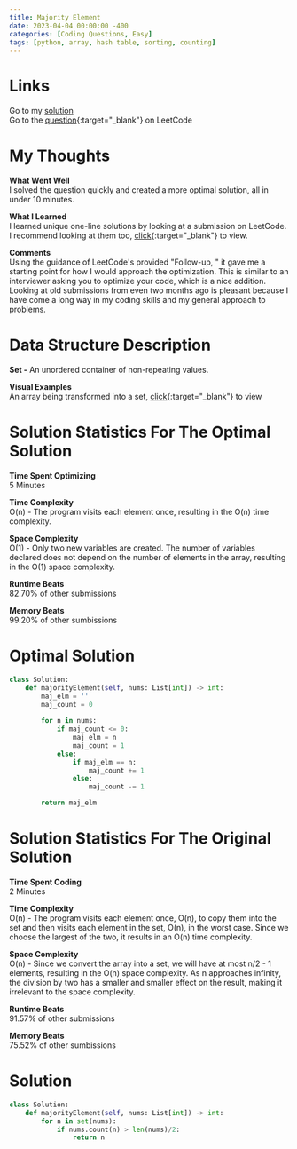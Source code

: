 ```yaml
---
title: Majority Element
date: 2023-04-04 00:00:00 -400
categories: [Coding Questions, Easy]
tags: [python, array, hash table, sorting, counting]
---
```


# Links  

Go to my [solution](#optimal-solution)  
Go to the [question](https://leetcode.com/problems/majority-element/){:target="_blank"} on LeetCode  

# My Thoughts  

**What Went Well**  
I solved the question quickly and created a more optimal solution, all in under 10 minutes.

**What I Learned**  
I learned unique one-line solutions by looking at a submission on LeetCode. I recommend looking at them too, [click](https://leetcode.com/problems/majority-element/solutions/3226984/5-different-one-liners-in-python-counter-mode-sort-numpy-and-set/){:target="_blank"} to view.  

**Comments**  
Using the guidance of LeetCode's provided "Follow-up, " it gave me a starting point for how I would approach the optimization.
This is similar to an interviewer asking you to optimize your code, which is a nice addition. 
Looking at old submissions from even two months ago is pleasant because I have come a long way in my coding skills and my general approach to problems.

# Data Structure Description

**Set -** An unordered container of non-repeating values.  

**Visual Examples**  
An array being transformed into a set, [click](https://drive.google.com/file/d/1LRyxh8Lfi00T58I4HRA6jOKPuO87s40F/view?usp=sharing){:target="_blank"} to view  

# Solution Statistics For The Optimal Solution

**Time Spent Optimizing**  
5 Minutes

**Time Complexity**  
O(n) - The program visits each element once, resulting in the O(n) time complexity.

**Space Complexity**  
O(1) - Only two new variables are created. 
The number of variables declared does not depend on the number of elements in the array, resulting in the O(1) space complexity. 

**Runtime Beats**  
82.70% of other submissions  

**Memory Beats**  
99.20% of other sumbissions  

# Optimal Solution  

```python
class Solution:
    def majorityElement(self, nums: List[int]) -> int:
        maj_elm = ''
        maj_count = 0
        
        for n in nums:
            if maj_count <= 0:
                maj_elm = n
                maj_count = 1
            else:
                if maj_elm == n:
                    maj_count += 1
                else:
                    maj_count -= 1

        return maj_elm
```

# Solution Statistics For The Original Solution

**Time Spent Coding**  
2 Minutes

**Time Complexity**  
O(n) - The program visits each element once, O(n), to copy them into the set and then visits each element in the set, O(n), in the worst case.
Since we choose the largest of the two, it results in an O(n) time complexity.

**Space Complexity**  
O(n) - Since we convert the array into a set, we will have at most n/2 - 1 elements, resulting in the O(n) space complexity.
As n approaches infinity, the division by two has a smaller and smaller effect on the result, making it irrelevant to the space complexity.

**Runtime Beats**  
91.57% of other submissions  

**Memory Beats**  
75.52% of other sumbissions  

# Solution  

```python
class Solution:
    def majorityElement(self, nums: List[int]) -> int:
        for n in set(nums):
            if nums.count(n) > len(nums)/2:
                return n
```
